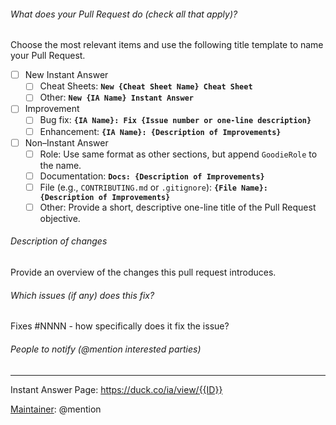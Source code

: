 ###### What does your Pull Request do (check all that apply)?

Choose the most relevant items and use the following title template to name
your Pull Request.

- [ ] New Instant Answer
    - [ ] Cheat Sheets: **`New {Cheat Sheet Name} Cheat Sheet`**
    - [ ] Other: **`New {IA Name} Instant Answer`**
- [ ] Improvement
    - [ ] Bug fix: **`{IA Name}: Fix {Issue number or one-line description}`**
    - [ ] Enhancement: **`{IA Name}: {Description of Improvements}`**
- [ ] Non–Instant Answer
    - [ ] Role: Use same format as other sections, but append `GoodieRole` to the name.
    - [ ] Documentation: **`Docs: {Description of Improvements}`**
    - [ ] File (e.g., `CONTRIBUTING.md` or `.gitignore`): **`{File Name}: {Description of Improvements}`**
    - [ ] Other: Provide a short, descriptive one-line title of the Pull Request objective.

###### Description of changes

Provide an overview of the changes this pull request introduces.

###### Which issues (if any) does this fix?

Fixes #NNNN - how specifically does it fix the issue?

###### People to notify (@mention interested parties)


---

Instant Answer Page: https://duck.co/ia/view/{{ID}}

[Maintainer](http://docs.duckduckhack.com/maintaining/guidelines.html): @mention
